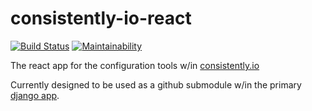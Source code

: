 # consistently-io-react

[![Build Status](https://travis-ci.org/jamstooks/consistently-io-react.svg?branch=master)](https://travis-ci.org/jamstooks/consistently-io-react)
[![Maintainability](https://api.codeclimate.com/v1/badges/8a7f09dd8b806366e45e/maintainability)](https://codeclimate.com/github/jamstooks/consistently-io-react/maintainability)

The react app for the configuration tools w/in
[consistently.io](https://consistently.io)

Currently designed to be used as a github submodule w/in the primary
[django app](https://github.com/jamstooks/consistently-io).
